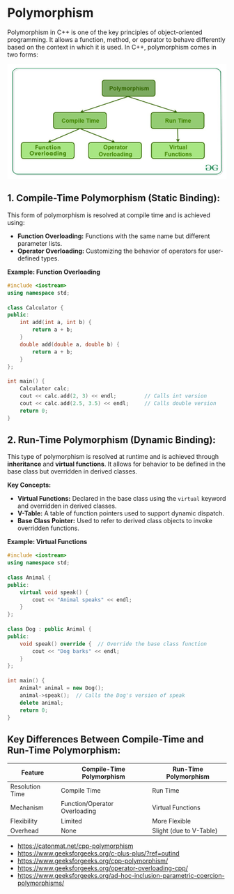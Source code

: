 # Polymorphism

Polymorphism in C++ is one of the key principles of object-oriented programming. It allows a function, method, or operator to behave differently based on the context in which it is used. In C++, polymorphism comes in two forms:

<div align="center">
    <img src="./media/Polymorphism-in-CPP.png">
</div>

## 1. Compile-Time Polymorphism (Static Binding):

This form of polymorphism is resolved at compile time and is achieved using:

- **Function Overloading:** Functions with the same name but different parameter lists.
- **Operator Overloading:** Customizing the behavior of operators for user-defined types.

**Example: Function Overloading**
```cpp
#include <iostream>
using namespace std;

class Calculator {
public:
    int add(int a, int b) {
        return a + b;
    }
    double add(double a, double b) {
        return a + b;
    }
};

int main() {
    Calculator calc;
    cout << calc.add(2, 3) << endl;         // Calls int version
    cout << calc.add(2.5, 3.5) << endl;     // Calls double version
    return 0;
}
```

## 2. Run-Time Polymorphism (Dynamic Binding):

This type of polymorphism is resolved at runtime and is achieved through **inheritance** and **virtual functions**. It allows for behavior to be defined in the base class but overridden in derived classes.

**Key Concepts:**
- **Virtual Functions:** Declared in the base class using the `virtual` keyword and overridden in derived classes.
- **V-Table:** A table of function pointers used to support dynamic dispatch.
- **Base Class Pointer:** Used to refer to derived class objects to invoke overridden functions.

**Example: Virtual Functions**
```cpp
#include <iostream>
using namespace std;

class Animal {
public:
    virtual void speak() {
        cout << "Animal speaks" << endl;
    }
};

class Dog : public Animal {
public:
    void speak() override {  // Override the base class function
        cout << "Dog barks" << endl;
    }
};

int main() {
    Animal* animal = new Dog();
    animal->speak();  // Calls the Dog's version of speak
    delete animal;
    return 0;
}
```

## Key Differences Between Compile-Time and Run-Time Polymorphism:

<div align="center">

| Feature   |	Compile-Time Polymorphism   |	Run-Time Polymorphism |
| --------- | ----------------------------- | ----------------------- |
| Resolution Time   |	Compile Time    |	Run Time    |
| Mechanism |	Function/Operator Overloading   |	Virtual Functions   |
| Flexibility   |	Limited |	More Flexible   |
| Overhead  |	None    |	Slight (due to V-Table) |

</div>

- https://catonmat.net/cpp-polymorphism
- https://www.geeksforgeeks.org/c-plus-plus/?ref=outind
- https://www.geeksforgeeks.org/cpp-polymorphism/
- https://www.geeksforgeeks.org/operator-overloading-cpp/
- https://www.geeksforgeeks.org/ad-hoc-inclusion-parametric-coercion-polymorphisms/